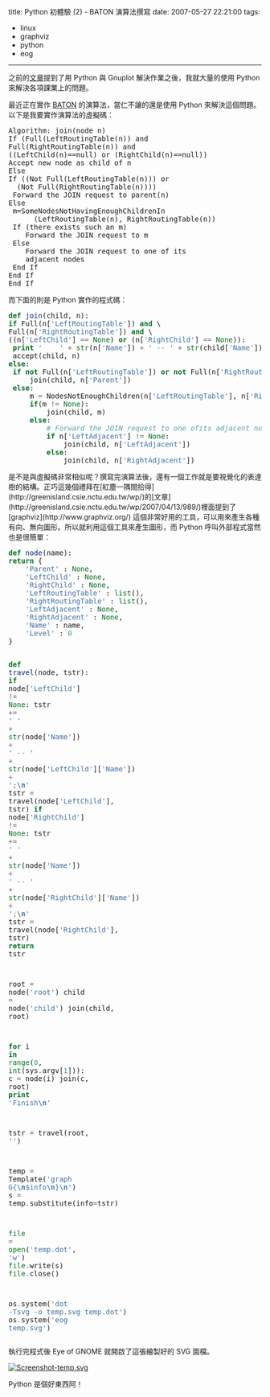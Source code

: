 title: Python 初體驗 (2) - BATON 演算法撰寫
date: 2007-05-27 22:21:00
tags: 
- linux
- graphviz
- python
- eog
---

之前的[文章](http://yurinfore.blogspot.com/2007/05/python.html)提到了用 Python 與 Gnuplot 解決作業之後，我就大量的使用 Python 來解決各項課業上的問題。

最近正在實作 [BATON](http://scholar.google.com/scholar?hl=en&lr=&amp;cluster=1332811958184336277) 的演算法，當仁不讓的還是使用 Python 來解決這個問題。以下是我要實作演算法的虛擬碼：
<div class="highlight"><pre>Algorithm: join(node n)
If (Full(LeftRoutingTable(n)) and
Full(RightRoutingTable(n)) and
((LeftChild(n)==null) or (RightChild(n)==null))
Accept new node as child of n
Else
If ((Not Full(LeftRoutingTable(n))) or
  (Not Full(RightRoutingTable(n))))
 Forward the JOIN request to parent(n)
Else
 m=SomeNodesNotHavingEnoughChildrenIn
      (LeftRoutingTable(n), RightRoutingTable(n))
 If (there exists such an m)
    Forward the JOIN request to m
 Else
    Forward the JOIN request to one of its
    adjacent nodes
 End If
End If
End If
</pre></div>而下面的則是 Python 實作的程式碼：
<div class="highlight"><pre><span style="color: rgb(0, 112, 32); font-weight: bold;">def</span> <span style="color: rgb(6, 40, 126);">join</span>(child, n):
<span style="color: rgb(0, 112, 32); font-weight: bold;">if</span> Full(n[<span style="color: rgb(64, 112, 160);">'LeftRoutingTable'</span>]) <span style="color: rgb(0, 112, 32); font-weight: bold;">and</span> \
Full(n[<span style="color: rgb(64, 112, 160);">'RightRoutingTable'</span>]) <span style="color: rgb(0, 112, 32); font-weight: bold;">and</span> \
((n[<span style="color: rgb(64, 112, 160);">'LeftChild'</span>] <span style="color: rgb(102, 102, 102);">==</span> <span style="color: rgb(0, 112, 32);">None</span>) <span style="color: rgb(0, 112, 32); font-weight: bold;">or</span> (n[<span style="color: rgb(64, 112, 160);">'RightChild'</span>] <span style="color: rgb(102, 102, 102);">==</span> <span style="color: rgb(0, 112, 32);">None</span>)):
 <span style="color: rgb(0, 112, 32); font-weight: bold;">print</span> <span style="color: rgb(64, 112, 160);">'    '</span> <span style="color: rgb(102, 102, 102);">+</span> <span style="color: rgb(0, 112, 32);">str</span>(n[<span style="color: rgb(64, 112, 160);">'Name'</span>]) <span style="color: rgb(102, 102, 102);">+</span> <span style="color: rgb(64, 112, 160);">' -- '</span> <span style="color: rgb(102, 102, 102);">+</span> <span style="color: rgb(0, 112, 32);">str</span>(child[<span style="color: rgb(64, 112, 160);">'Name'</span>]) <span style="color: rgb(102, 102, 102);">+</span> <span style="color: rgb(64, 112, 160);">';'</span>
 accept(child, n)
<span style="color: rgb(0, 112, 32); font-weight: bold;">else</span>:
 <span style="color: rgb(0, 112, 32); font-weight: bold;">if</span> <span style="color: rgb(0, 112, 32); font-weight: bold;">not</span> Full(n[<span style="color: rgb(64, 112, 160);">'LeftRoutingTable'</span>]) <span style="color: rgb(0, 112, 32); font-weight: bold;">or</span> <span style="color: rgb(0, 112, 32); font-weight: bold;">not</span> Full(n[<span style="color: rgb(64, 112, 160);">'RightRoutingTable'</span>]):
     join(child, n[<span style="color: rgb(64, 112, 160);">'Parent'</span>])
 <span style="color: rgb(0, 112, 32); font-weight: bold;">else</span>:
     m <span style="color: rgb(102, 102, 102);">=</span> NodesNotEnoughChildren(n[<span style="color: rgb(64, 112, 160);">'LeftRoutingTable'</span>], n[<span style="color: rgb(64, 112, 160);">'RightRoutingTable'</span>])
     <span style="color: rgb(0, 112, 32); font-weight: bold;">if</span>(m <span style="color: rgb(102, 102, 102);">!=</span> <span style="color: rgb(0, 112, 32);">None</span>):
         join(child, m)
     <span style="color: rgb(0, 112, 32); font-weight: bold;">else</span>:
         <span style="color: rgb(96, 160, 176); font-style: italic;"># Forward the JOIN request to one ofits adjacent nodes</span>
         <span style="color: rgb(0, 112, 32); font-weight: bold;">if</span> n[<span style="color: rgb(64, 112, 160);">'LeftAdjacent'</span>] <span style="color: rgb(102, 102, 102);">!=</span> <span style="color: rgb(0, 112, 32);">None</span>:
             join(child, n[<span style="color: rgb(64, 112, 160);">'LeftAdjacent'</span>])
         <span style="color: rgb(0, 112, 32); font-weight: bold;">else</span>:
             join(child, n[<span style="color: rgb(64, 112, 160);">'RightAdjacent'</span>])
</pre></div>
是不是與虛擬碼非常相似呢？撰寫完演算法後，還有一個工作就是要視覺化的表達樹的結構。正巧這幾個禮拜在[紅塵一隅間拾得](http://greenisland.csie.nctu.edu.tw/wp/)的[文章](http://greenisland.csie.nctu.edu.tw/wp/2007/04/13/989/)裡面提到了 [graphviz](http://www.graphviz.org/) 這個非常好用的工具，可以用來產生各種有向、無向圖形。所以就利用這個工具來產生圖形，而 Python 呼叫外部程式當然也是很簡單：
<div class="highlight"><pre><span style="color: rgb(0, 112, 32); font-weight: bold;">def</span> <span style="color: rgb(6, 40, 126);">node</span>(name):
<span style="color: rgb(0, 112, 32); font-weight: bold;">return</span> {
    <span style="color: rgb(64, 112, 160);">'Parent'</span> : <span style="color: rgb(0, 112, 32);">None</span>,
    <span style="color: rgb(64, 112, 160);">'LeftChild'</span> : <span style="color: rgb(0, 112, 32);">None</span>,
    <span style="color: rgb(64, 112, 160);">'RightChild'</span> : <span style="color: rgb(0, 112, 32);">None</span>,
    <span style="color: rgb(64, 112, 160);">'LeftRoutingTable'</span> : <span style="color: rgb(0, 112, 32);">list</span>(),
    <span style="color: rgb(64, 112, 160);">'RightRoutingTable'</span> : <span style="color: rgb(0, 112, 32);">list</span>(),
    <span style="color: rgb(64, 112, 160);">'LeftAdjacent'</span> : <span style="color: rgb(0, 112, 32);">None</span>,
    <span style="color: rgb(64, 112, 160);">'RightAdjacent'</span> : <span style="color: rgb(0, 112, 32);">None</span>,
    <span style="color: rgb(64, 112, 160);">'Name'</span> : name,
    <span style="color: rgb(64, 112, 160);">'Level'</span> : <span style="color: rgb(64, 160, 112);">0</span>
}

<span style="color: rgb(0, 112, 32); font-weight: bold;">def</span> <span style="color: rgb(6, 40, 126);">travel</span>(node, tstr):
<span style="color: rgb(0, 112, 32); font-weight: bold;">if</span> node[<span style="color: rgb(64, 112, 160);">'LeftChild'</span>] <span style="color: rgb(102, 102, 102);">!=</span> <span style="color: rgb(0, 112, 32);">None</span>:
    tstr <span style="color: rgb(102, 102, 102);">+=</span> <span style="color: rgb(64, 112, 160);">'    '</span> <span style="color: rgb(102, 102, 102);">+</span> <span style="color: rgb(0, 112, 32);">str</span>(node[<span style="color: rgb(64, 112, 160);">'Name'</span>]) <span style="color: rgb(102, 102, 102);">+</span> <span style="color: rgb(64, 112, 160);">' -- '</span> <span style="color: rgb(102, 102, 102);">+</span> <span style="color: rgb(0, 112, 32);">str</span>(node[<span style="color: rgb(64, 112, 160);">'LeftChild'</span>][<span style="color: rgb(64, 112, 160);">'Name'</span>]) <span style="color: rgb(102, 102, 102);">+</span> <span style="color: rgb(64, 112, 160);">';</span><span style="color: rgb(64, 112, 160); font-weight: bold;">\n</span><span style="color: rgb(64, 112, 160);">'</span>
    tstr <span style="color: rgb(102, 102, 102);">=</span> travel(node[<span style="color: rgb(64, 112, 160);">'LeftChild'</span>], tstr)
<span style="color: rgb(0, 112, 32); font-weight: bold;">if</span> node[<span style="color: rgb(64, 112, 160);">'RightChild'</span>] <span style="color: rgb(102, 102, 102);">!=</span> <span style="color: rgb(0, 112, 32);">None</span>:
    tstr <span style="color: rgb(102, 102, 102);">+=</span> <span style="color: rgb(64, 112, 160);">'    '</span> <span style="color: rgb(102, 102, 102);">+</span> <span style="color: rgb(0, 112, 32);">str</span>(node[<span style="color: rgb(64, 112, 160);">'Name'</span>]) <span style="color: rgb(102, 102, 102);">+</span> <span style="color: rgb(64, 112, 160);">' -- '</span> <span style="color: rgb(102, 102, 102);">+</span> <span style="color: rgb(0, 112, 32);">str</span>(node[<span style="color: rgb(64, 112, 160);">'RightChild'</span>][<span style="color: rgb(64, 112, 160);">'Name'</span>]) <span style="color: rgb(102, 102, 102);">+</span> <span style="color: rgb(64, 112, 160);">';</span><span style="color: rgb(64, 112, 160); font-weight: bold;">\n</span><span style="color: rgb(64, 112, 160);">'</span>
    tstr <span style="color: rgb(102, 102, 102);">=</span> travel(node[<span style="color: rgb(64, 112, 160);">'RightChild'</span>], tstr)
<span style="color: rgb(0, 112, 32); font-weight: bold;">return</span> tstr

root <span style="color: rgb(102, 102, 102);">=</span> node(<span style="color: rgb(64, 112, 160);">'root'</span>)
child <span style="color: rgb(102, 102, 102);">=</span> node(<span style="color: rgb(64, 112, 160);">'child'</span>)
join(child, root)

<span style="color: rgb(0, 112, 32); font-weight: bold;">for</span> i <span style="color: rgb(0, 112, 32); font-weight: bold;">in</span> <span style="color: rgb(0, 112, 32);">range</span>(<span style="color: rgb(64, 160, 112);">0</span>, <span style="color: rgb(0, 112, 32);">int</span>(sys<span style="color: rgb(102, 102, 102);">.</span>argv[<span style="color: rgb(64, 160, 112);">1</span>])):
c <span style="color: rgb(102, 102, 102);">=</span> node(i)
join(c, root)
<span style="color: rgb(0, 112, 32); font-weight: bold;">print</span> <span style="color: rgb(64, 112, 160);">'Finish</span><span style="color: rgb(64, 112, 160); font-weight: bold;">\n</span><span style="color: rgb(64, 112, 160);">'</span>

tstr <span style="color: rgb(102, 102, 102);">=</span> travel(root, <span style="color: rgb(64, 112, 160);">''</span>)

temp <span style="color: rgb(102, 102, 102);">=</span> Template(<span style="color: rgb(64, 112, 160);">'graph G{</span><span style="color: rgb(64, 112, 160); font-weight: bold;">\n</span><span style="color: rgb(64, 112, 160);">$info</span><span style="color: rgb(64, 112, 160); font-weight: bold;">\n</span><span style="color: rgb(64, 112, 160);">}</span><span style="color: rgb(64, 112, 160); font-weight: bold;">\n</span><span style="color: rgb(64, 112, 160);">'</span>)
s <span style="color: rgb(102, 102, 102);">=</span> temp<span style="color: rgb(102, 102, 102);">.</span>substitute(info<span style="color: rgb(102, 102, 102);">=</span>tstr)

<span style="color: rgb(0, 112, 32);">file</span> <span style="color: rgb(102, 102, 102);">=</span> <span style="color: rgb(0, 112, 32);">open</span>(<span style="color: rgb(64, 112, 160);">'temp.dot'</span>, <span style="color: rgb(64, 112, 160);">'w'</span>)
<span style="color: rgb(0, 112, 32);">file</span><span style="color: rgb(102, 102, 102);">.</span>write(s)
<span style="color: rgb(0, 112, 32);">file</span><span style="color: rgb(102, 102, 102);">.</span>close()

os<span style="color: rgb(102, 102, 102);">.</span>system(<span style="color: rgb(64, 112, 160);">'dot -Tsvg -o temp.svg temp.dot'</span>)
os<span style="color: rgb(102, 102, 102);">.</span>system(<span style="color: rgb(64, 112, 160);">'eog temp.svg'</span>)
</pre></div>執行完程式後 Eye of GNOME 就開啟了這張繪製好的 SVG 圖檔。

[![Screenshot-temp.svg](http://farm1.static.flickr.com/237/516142171_59697abbaf.jpg)](http://www.flickr.com/photos/yurenju/516142171/ "Photo Sharing")

Python 是個好東西阿！